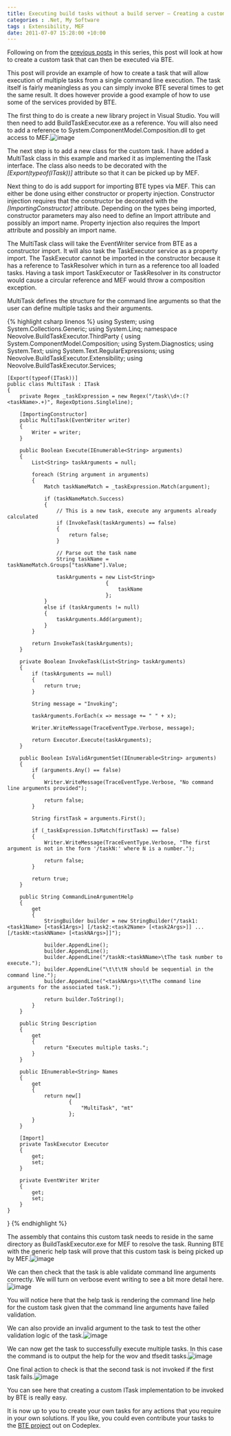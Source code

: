 ```yaml
---
title: Executing build tasks without a build server – Creating a custom ITask
categories : .Net, My Software
tags : Extensibility, MEF
date: 2011-07-07 15:28:00 +10:00
---
```


Following on from the [previous posts][0] in this series, this post will look at how to create a custom task that can then be executed via BTE.

This post will provide an example of how to create a task that will allow execution of multiple tasks from a single command line execution. The task itself is fairly meaningless as you can simply invoke BTE several times to get the same result. It does however provide a good example of how to use some of the services provided by BTE.

The first thing to do is create a new library project in Visual Studio. You will then need to add BuildTaskExecutor.exe as a reference. You will also need to add a reference to System.ComponentModel.Composition.dll to get access to MEF.![image][1]

The next step is to add a new class for the custom task. I have added a MultiTask class in this example and marked it as implementing the ITask interface. The class also needs to be decorated with the _[Export(typeof(ITask))]_ attribute so that it can be picked up by MEF.

Next thing to do is add support for importing BTE types via MEF. This can either be done using either constructor or property injection. Constructor injection requires that the constructor be decorated with the _[ImportingConstructor]_ attribute. Depending on the types being imported, constructor parameters may also need to define an Import attribute and possibly an import name. Property injection also requires the Import attribute and possibly an import name.

The MultiTask class will take the EventWriter service from BTE as a constructor import. It will also task the TaskExecutor service as a property import. The TaskExecutor cannot be imported in the constructor because it has a reference to TaskResolver which in turn as a reference too all loaded tasks. Having a task import TaskExecutor or TaskResolver in its constructor would cause a circular reference and MEF would throw a composition exception.

MultiTask defines the structure for the command line arguments so that the user can define multiple tasks and their arguments.

{% highlight csharp linenos %}
using System;
using System.Collections.Generic;
using System.Linq;
namespace Neovolve.BuildTaskExecutor.ThirdParty
{
    using System.ComponentModel.Composition;
    using System.Diagnostics;
    using System.Text;
    using System.Text.RegularExpressions;
    using Neovolve.BuildTaskExecutor.Extensibility;
    using Neovolve.BuildTaskExecutor.Services;
    
    [Export(typeof(ITask))]
    public class MultiTask : ITask
    {
        private Regex _taskExpression = new Regex("/task\\d+:(?<taskName>.+)", RegexOptions.Singleline);
    
        [ImportingConstructor]
        public MultiTask(EventWriter writer)
        {
            Writer = writer;
        }
    
        public Boolean Execute(IEnumerable<String> arguments)
        {
            List<String> taskArguments = null;
    
            foreach (String argument in arguments)
            {
                Match taskNameMatch = _taskExpression.Match(argument);
    
                if (taskNameMatch.Success)
                {
                    // This is a new task, execute any arguments already calculated
                    if (InvokeTask(taskArguments) == false)
                    {
                        return false;
                    }
    
                    // Parse out the task name
                    String taskName = taskNameMatch.Groups["taskName"].Value;
    
                    taskArguments = new List<String>
                                    {
                                        taskName
                                    };
                }
                else if (taskArguments != null)
                {
                    taskArguments.Add(argument);   
                }
            }
                
            return InvokeTask(taskArguments);
        }
    
        private Boolean InvokeTask(List<String> taskArguments)
        {
            if (taskArguments == null)
            {
                return true;
            }
    
            String message = "Invoking";
    
            taskArguments.ForEach(x => message += " " + x);
    
            Writer.WriteMessage(TraceEventType.Verbose, message);
    
            return Executor.Execute(taskArguments);
        }
    
        public Boolean IsValidArgumentSet(IEnumerable<String> arguments)
        {
            if (arguments.Any() == false)
            {
                Writer.WriteMessage(TraceEventType.Verbose, "No command line arguments provided");
    
                return false;
            }
    
            String firstTask = arguments.First();
    
            if (_taskExpression.IsMatch(firstTask) == false)
            {
                Writer.WriteMessage(TraceEventType.Verbose, "The first argument is not in the form '/taskN:' where N is a number.");
    
                return false;
            }
    
            return true;
        }
    
        public String CommandLineArgumentHelp
        {
            get
            {
                StringBuilder builder = new StringBuilder("/task1:<task1Name> [<task1Args>] [/task2:<task2Name> [<task2Args>]] ... [/taskN:<taskNName> [<taskNArgs>]]");
    
                builder.AppendLine();
                builder.AppendLine();
                builder.AppendLine("/taskN:<taskNName>\tThe task number to execute.");
                builder.AppendLine("\t\t\tN should be sequential in the command line.");
                builder.AppendLine("<taskNArgs>\t\tThe command line arguments for the associated task.");
    
                return builder.ToString();
            }
        }
    
        public String Description
        {
            get
            {
                return "Executes multiple tasks.";
            }
        }
    
        public IEnumerable<String> Names
        {
            get
            {
                return new[]
                        {
                            "MultiTask", "mt"
                        };
            }
        }
    
        [Import]
        private TaskExecutor Executor
        {
            get;
            set;
        }
    
        private EventWriter Writer
        {
            get;
            set;
        }
    }
}
{% endhighlight %}

The assembly that contains this custom task needs to reside in the same directory as BuildTaskExecutor.exe for MEF to resolve the task. Running BTE with the generic help task will prove that this custom task is being picked up by MEF.![image][2]

We can then check that the task is able validate command line arguments correctly. We will turn on verbose event writing to see a bit more detail here.![image][3]

You will notice here that the help task is rendering the command line help for the custom task given that the command line arguments have failed validation.

We can also provide an invalid argument to the task to test the other validation logic of the task.![image][4]

We can now get the task to successfully execute multiple tasks. In this case the command is to output the help for the wov and tfsedit tasks.![image][5]

One final action to check is that the second task is not invoked if the first task fails.![image][6]

You can see here that creating a custom ITask implementation to be invoked by BTE is really easy.

It is now up to you to create your own tasks for any actions that you require in your own solutions. If you like, you could even contribute your tasks to the [BTE project][7] out on Codeplex.

[0]: /post/2011/07/06/Executing-build-tasks-without-a-build-server-%E2%80%93-Example-scenario.aspx
[1]: //files/image_115.png
[2]: //files/image_116.png
[3]: //files/image_117.png
[4]: //files/image_118.png
[5]: //files/image_119.png
[6]: //files/image_120.png
[7]: http://neovolve.codeplex.com/SourceControl/changeset/view/80333#1583086
